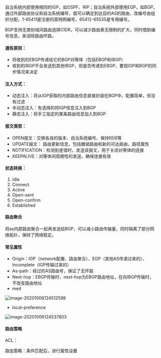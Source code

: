 自治系统内部使用相同的IGP，如OSPF、RIP；自治系统外部使用EGP，如BGP。通过外部路由协议和自治系统编号，就可以确定到达目的AS的路由，改编号由组织分配，1-65411是注册的英特网编号，65412-65535是专用编号。

BGP支持无类别域间路由选择CIDR，可以减少路由表无限制的扩大，同时借助编号信息，来消除路由环路。

#### 通告原则：

- 将收到的EBGP传递给它的BGP对等体（包括EBGP和IBGP）
- 收到的IBGP不会发送到其他IBGP，但是否传递到EBGP，要视IGP和BGP的同步情况来决定

#### 注入方式：

- 动态注入：将从IGP获取的内部路由信息直接封装在BGP中，配置简单，但没有过滤
- 半动态注入：有选择的将IGP信息注入到BGP
- 静态注入：将手工指定的某条路由信息加入到BGP

#### 报文类型：

- OPEN报文：交换各自的版本、自治系统编号、保持时间等
- UPDATE报文： 路由更新信息，包括撤销路由和新的可达路由，路径属性
- NOTIFICATION：检测到差错时，发送该报文，用于关闭对等体的连接
- KEEPALIVE：对等体间周期性的发送，确保连接有效

#### 状态转换：

1. Idle
2. Connect
3. Active
4. Open-sent
5. Open-confirm
6. Established

#### 路由聚合

将as内部路由聚合一起再发送给BGP，可以减小路由传输量，同时隔离了部分网络拓扑，保持了网络稳定。

#### 常见属性

- Origin：IGP（network配置、路由聚合）、EGP（其他AS传递过来的）、Incomplete（IGP传输过来的）
- As-path：经过的AS路由号，保证了无环路
- Next-hop：EBGP传输时，next-hop为EBGP路由地址，在向IBGP传输时，不改变路由地址
- med

![image-20201006124512598](https://imagebag.oss-cn-chengdu.aliyuncs.com/img/image-20201006124512598.png)

- local-preference

![image-20201006124537803](https://imagebag.oss-cn-chengdu.aliyuncs.com/img/image-20201006124537803.png)

#### 路由策略

ACL：

路由策略：条件匹配后，进行属性设置